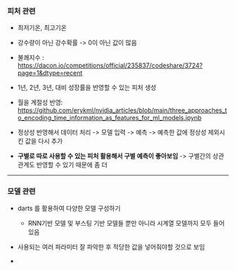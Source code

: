 ### 피처 관련

- 최저기온, 최고기온
- 강수량이 아닌 강수확률 -> 0이 아닌 값이 많음
- 불쾌지수 : https://dacon.io/competitions/official/235837/codeshare/3724?page=1&dtype=recent

- 1년, 2년, 3년, 대비 성장률을 반영할 수 있는 피처 생성

- 월을 계절성 반영: https://github.com/erykml/nvidia_articles/blob/main/three_approaches_to_encoding_time_information_as_features_for_ml_models.ipynb

- 정상성 반영해서 데이터 처리 -> 모델 입력 -> 예측 -> 예측한 값에 정상성 제외시킨 값을 다시 추가

- **구별로 따로 사용할 수 있는 피처 활용해서 구별 예측이 좋아보임** -> 구별간의 상관관계도 반영할 수 있기 때문에 좀 더 

---

### 모델 관련

- darts 를 활용하여 다양한 모델 구성하기
  - RNN기반 모델 및 부스팅 기반 모델들 뿐만 아니라 시계열 모델까지 모두 들어있음

- 사용되는 여러 파라미터 잘 파악한 후 적당한 값을 넣어줘야할 것으로 보임

- 
